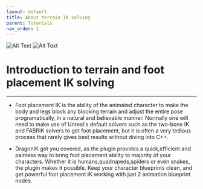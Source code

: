 ```yaml
---
layout: default
title: About terrain IK solving
parent: Tutorials
nav_order: 1
---
```


![Alt Text](https://media.giphy.com/media/vFKqnCdLPNOKc/giphy.gif) ![Alt Text](https://media.giphy.com/media/vFKqnCdLPNOKc/giphy.gif) 

# Introduction to terrain and foot placement IK solving

---



- Foot placement IK is the ability of the animated character to make the body and legs block any blocking terrain and adjust the entire pose programatically, in a natural and believable manner. Normally one will need to make use of Unreal's default solvers such
as the two-bone IK and FABRIK solvers to get foot placement, but it is often a very tedious process that rarely gives best results without diving into C++.

- DragonIK got you covered, as the plugin provides a quick,efficient and painless way to bring foot placement ability to majority of your characters. Whether it is humans,quadrupeds,spiders or even snakes, the plugin makes it possible. Keep your character blueprints clean, and
get powerful foot placement IK working with just 2 animation blueprint nodes.